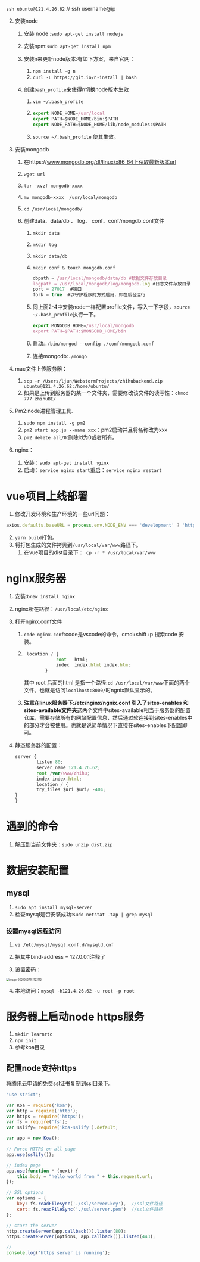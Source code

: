    `ssh ubuntu@121.4.26.62` // ssh username@ip

2. 安装node

   1. 安装 node :`sudo apt-get install nodejs`

   2. 安装npm:`sudo apt-get install npm`

   3. 安装n来更新node版本:有如下方案，来自官网：

      1. `npm install -g n`
      2. `curl -L https://git.io/n-install | bash`

   4. 创建`bash_profile`来使得n切换node版本生效

      1. `vim ~/.bash_profile`

      2. ```js
         export NODE_HOME=/usr/local
         export PATH=$NODE_HOME/bin:$PATH
         export NODE_PATH=$NODE_HOME/lib/node_modules:$PATH
         ```

      3. `source ~/.bash_profile` 使其生效。

3. 安装mongodb

   1. 在https://www.mongodb.org/dl/linux/x86_64上获取最新版本url

   2. `wget url`

   3. `tar -xvzf mongodb-xxxx`

   4. `mv mongodb-xxxx  /usr/local/mongodb`

   5. `cd /usr/local/mongodb/`

   6. 创建data、data/db 、 log、 conf、conf/mongdb.conf文件

      1. `mkdir data`
      2. `mkdir log`
      3. `mkdir data/db`

      4. `mkdir conf & touch mongodb.conf`

         ```js
         dbpath = /usr/local/mongodb/data/db #数据文件存放目录  
         logpath = /usr/local/mongodb/log/mongodb.log #日志文件存放目录  
         port = 27017  #端口  
         fork = true  #以守护程序的方式启用，即在后台运行 
         ```

      5. 同上面2-4中安装node一样配置profile文件，写入一下字段，`source ~/.bash_profile`执行一下。

         ```js
         export MONGODB_HOME=/usr/local/mongodb  
         export PATH=$PATH:$MONGODB_HOME/bin  
         ```

      6. 启动:`./bin/mongod --config ./conf/mongodb.conf`

      7. 连接mongodb:`./mongo`

4. mac文件上传服务器：

   1. `scp -r /Users/ljun/WebstormProjects/zhihubackend.zip ubuntu@121.4.26.62:/home/ubuntu/`
   2. 如果是上传到服务器的某一个文件夹，需要修改该文件的读写性：`chmod 777 zhihuBE/`

5. Pm2:node进程管理工具.

   1. `sudo npm install -g pm2`
   2. `pm2 start app.js --name xxx`：pm2启动并且将名称改为xxx
   3. `pm2 delete all/0`:删除id为0或者所有。

6. nginx：

   1. 安装：`sudo apt-get install nginx`
   2. 启动：`service nginx start`重启：`service nginx restart`





# vue项目上线部署

1. 修改开发环境和生产环境的一些url问题：

```js
axios.defaults.baseURL = process.env.NODE_ENV === 'development' ? 'http://localhost:3000/api' : 'http://121.4.26.62:3000/api';

```

2. `yarn build`打包。
3. 将打包生成的文件拷贝到`/usr/local/var/www`路径下。
   1. 在vue项目的dist目录下：` cp -r * /usr/local/var/www`



# nginx服务器

1. 安装:`brew install nginx`

2. nginx所在路径：`/usr/local/etc/nginx`

3. 打开nginx.conf文件

   1. `code nginx.conf`:code是vscode的命令，cmd+shift+p 搜索code 安装。

   2. ```js
       location / {
                  root   html;
                  index  index.html index.htm;
              }
      ```

      其中 root 后面的html 是指一个路径:`cd /usr/local/var/www`下面的两个文件。也就是访问`localhost:8000/`时ngnix默认显示的。

   3. **注意在linux服务器下:/etc/nginx/ngnix.conf  引入了sites-enables 和sites-available文件夹**这两个文件中sites-available相当于服务器的配置仓库，需要存储所有的网站配置信息，然后通过软连接到sites-enables中的部分才会被使用。也就是说简单情况下直接在sites-enables下配置即可。

4. 静态服务器的配置：

   ```js
   server {
           listen 80;
           server_name 121.4.26.62;
           root /var/www/zhihu;
           index index.html;
           location / {
           try_files $uri $uri/ -404;
   }
   }
   ```





# 遇到的命令

1. 解压到当前文件夹：`sudo unzip dist.zip`





# 数据安装配置

## mysql

1. `sudo apt install mysql-server`
2. 检查mysql是否安装成功:`sudo netstat -tap | grep mysql`

### 设置mysql远程访问

1. `vi /etc/mysql/mysql.conf.d/mysqld.cnf `
2. 把其中bind-address = 127.0.0.1注释了

3. 设置密码：

<img src="https://tva1.sinaimg.cn/large/008i3skNgy1gq9vslfh39j30ma02274g.jpg" alt="image-20210507151123112" style="zoom:50%;" />



4. 本地访问：`mysql -h121.4.26.62 -u root -p root`





# 服务器上启动node https服务

1. `mkdir learnrtc`
2. `npm init`
3. 参考koa目录

## 配置node支持https

将腾讯云申请的免费ssl证书复制到ssl目录下。

```js
"use strict";

var Koa = require('koa');
var http = require('http');
var https = require('https');
var fs = require('fs');
var sslify= require('koa-sslify').default;

var app = new Koa();

// Force HTTPS on all page
app.use(sslify());

// index page
app.use(function * (next) {
    this.body = "hello world from " + this.request.url;
});

// SSL options
var options = {
    key: fs.readFileSync('./ssl/server.key'),  //ssl文件路径
    cert: fs.readFileSync('./ssl/server.pem')  //ssl文件路径
};

// start the server
http.createServer(app.callback()).listen(80);
https.createServer(options, app.callback()).listen(443);

//
console.log('https server is running');
```

